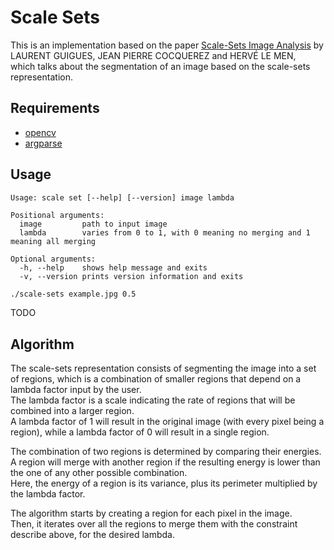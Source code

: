 # Scale Sets

This is an implementation based on the paper
[Scale-Sets Image Analysis](https://www.hds.utc.fr/~cocquere/dokuwiki/_media/fr/scale-sets_ijcv06.pdf)
by LAURENT GUIGUES, JEAN PIERRE COCQUEREZ and HERVÉ LE MEN,  
which talks about the segmentation of an image based on the scale-sets representation.

## Requirements

- [opencv](https://docs.opencv.org/4.7.0/d7/d9f/tutorial_linux_install.html)
- [argparse](https://github.com/p-ranav/argparse#building-installing-and-testing)

## Usage

```
Usage: scale set [--help] [--version] image lambda

Positional arguments:
  image         path to input image 
  lambda        varies from 0 to 1, with 0 meaning no merging and 1 meaning all merging 

Optional arguments:
  -h, --help    shows help message and exits 
  -v, --version prints version information and exits 
```

```bash
./scale-sets example.jpg 0.5
```

TODO

## Algorithm

The scale-sets representation consists of segmenting the image into a set of regions,
which is a combination of smaller regions that depend on a lambda factor input by the user.  
The lambda factor is a scale indicating the rate of regions that will be combined into a larger region.  
A lambda factor of 1 will result in the original image (with every pixel being a region),
while a lambda factor of 0 will result in a single region.

The combination of two regions is determined by comparing their energies.  
A region will merge with another region if the resulting energy is lower than the one of any other possible
combination.  
Here, the energy of a region is its variance, plus its perimeter multiplied by the lambda factor.

The algorithm starts by creating a region for each pixel in the image.  
Then, it iterates over all the regions to merge them with the constraint describe above, for the desired lambda.